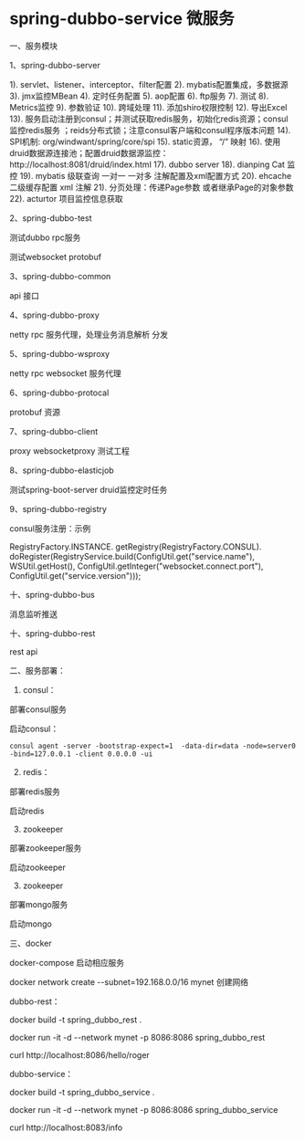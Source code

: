 # spring-dubbo-service  微服务

一、服务模块

1、spring-dubbo-server

  1). servlet、listener、interceptor、filter配置
  2). mybatis配置集成，多数据源
  3). jmx监控MBean
  4). 定时任务配置
  5). aop配置
  6). ftp服务
  7). 测试
  8). Metrics监控
  9). 参数验证
  10). 跨域处理
  11). 添加shiro权限控制
  12). 导出Excel
  13). 服务启动注册到consul；并测试获取redis服务，初始化redis资源；consul 监控redis服务 ；reids分布式锁；注意consul客户端和consul程序版本问题
  14). SPI机制: org/windwant/spring/core/spi
  15). static资源， “/” 映射
  16). 使用druid数据源连接池；配置druid数据源监控：http://localhost:8081/druid/index.html
  17). dubbo server
  18). dianping Cat 监控
  19). mybatis 级联查询 一对一 一对多 注解配置及xml配置方式
  20). ehcache 二级缓存配置 xml 注解
  21). 分页处理：传递Page参数 或者继承Page的对象参数
  22). acturtor 项目监控信息获取

2、spring-dubbo-test

  测试dubbo rpc服务

  测试websocket protobuf

3、spring-dubbo-common

  api 接口

4、spring-dubbo-proxy

  netty rpc 服务代理，处理业务消息解析 分发

5、spring-dubbo-wsproxy

  netty rpc websocket 服务代理

6、spring-dubbo-protocal

  protobuf 资源

7、spring-dubbo-client

  proxy websocketproxy 测试工程

8、spring-dubbo-elasticjob

  测试spring-boot-server druid监控定时任务


9、spring-dubbo-registry

  consul服务注册：示例

  RegistryFactory.INSTANCE.
                     getRegistry(RegistryFactory.CONSUL).
                     doRegister(RegistryService.build(ConfigUtil.get("service.name"),
                             WSUtil.getHost(),
                             ConfigUtil.getInteger("websocket.connect.port"),
                             ConfigUtil.get("service.version")));

十、spring-dubbo-bus

  消息监听推送

十、spring-dubbo-rest

  rest api


二、服务部署：

1. consul：

部署consul服务

启动consul：

    consul agent -server -bootstrap-expect=1  -data-dir=data -node=server0 -bind=127.0.0.1 -client 0.0.0.0 -ui

2. redis：

部署redis服务

启动redis

3. zookeeper

部署zookeeper服务

启动zookeeper

3. zookeeper

部署mongo服务

启动mongo

三、docker

docker-compose 启动相应服务

docker network create --subnet=192.168.0.0/16 mynet 创建网络

dubbo-rest：

docker build -t spring_dubbo_rest .

docker run -it -d --network mynet -p 8086:8086 spring_dubbo_rest

curl http://localhost:8086/hello/roger

dubbo-service：

docker build -t spring_dubbo_service .

docker run -it -d --network mynet -p 8086:8086 spring_dubbo_service

curl http://localhost:8083/info
